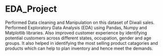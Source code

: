 # EDA_Project
Performed Data cleaning and Manipulation on this dataset of Diwali sales.
Performed Exploratory Data Analysis (EDA) using Pandas, Numpy and Matplotlib libraries. 
Also improved customer experience by identifying potential customers across different states, occupation, gender and age groups.
It also helped in identifying the most selling product catagories and products which can help to plan inventory and hence meet the demands.
